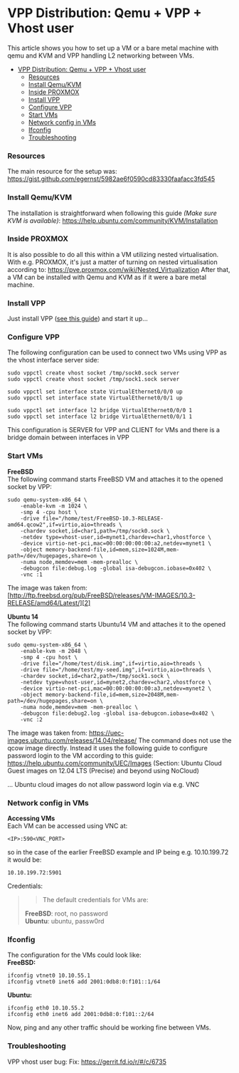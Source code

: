 # VPP Distribution: Qemu + VPP + Vhost user

This article shows you how to set up a VM or a bare metal machine with qemu and KVM and VPP handling L2 networking between VMs.

<!-- TOC START min:1 max:3 link:true update:true -->
- [VPP Distribution: Qemu + VPP + Vhost user](#vpp-distribution-qemu--vpp--vhost-user)
    - [Resources](#resources)
    - [Install Qemu/KVM](#install-qemukvm)
    - [Inside PROXMOX](#inside-proxmox)
    - [Install VPP](#install-vpp)
    - [Configure VPP](#configure-vpp)
    - [Start VMs](#start-vms)
    - [Network config in VMs](#network-config-in-vms)
    - [Ifconfig](#ifconfig)
    - [Troubleshooting](#troubleshooting)

<!-- TOC END -->

### Resources

The main resource for the setup was: <https://gist.github.com/egernst/5982ae6f0590cd83330faafacc3fd545>

### Install Qemu/KVM

The installation is straightforward when following this guide *(Make sure KVM is available)*: <https://help.ubuntu.com/community/KVM/Installation>

### Inside PROXMOX

It is also possible to do all this within a VM utilizing nested virtualisation. With e.g. PROXMOX, it's just a matter of turning on nested virtualisation according to: <https://pve.proxmox.com/wiki/Nested_Virtualization> After that, a VM can be installed with Qemu and KVM as if it were a bare metal machine.

### Install VPP

Just install VPP ([see this guide][1]) and start it up...

### Configure VPP

The following configuration can be used to connect two VMs using VPP as the vhost interface server side:

    sudo vppctl create vhost socket /tmp/sock0.sock server
    sudo vppctl create vhost socket /tmp/sock1.sock server

    sudo vppctl set interface state VirtualEthernet0/0/0 up
    sudo vppctl set interface state VirtualEthernet0/0/1 up

    sudo vppctl set interface l2 bridge VirtualEthernet0/0/0 1
    sudo vppctl set interface l2 bridge VirtualEthernet0/0/1 1


This configuration is SERVER for VPP and CLIENT for VMs and there is a bridge domain between interfaces in VPP

### Start VMs

**FreeBSD**  
The following command starts FreeBSD VM and attaches it to the opened socket by VPP:

    sudo qemu-system-x86_64 \
        -enable-kvm -m 1024 \
        -smp 4 -cpu host \
        -drive file="/home/test/FreeBSD-10.3-RELEASE-amd64.qcow2",if=virtio,aio=threads \
        -chardev socket,id=char1,path=/tmp/sock0.sock \
        -netdev type=vhost-user,id=mynet1,chardev=char1,vhostforce \
        -device virtio-net-pci,mac=00:00:00:00:00:a2,netdev=mynet1 \
        -object memory-backend-file,id=mem,size=1024M,mem-path=/dev/hugepages,share=on \
        -numa node,memdev=mem -mem-prealloc \
        -debugcon file:debug.log -global isa-debugcon.iobase=0x402 \
        -vnc :1


The image was taken from: [http://ftp.freebsd.org/pub/FreeBSD/releases/VM-IMAGES/10.3-RELEASE/amd64/Latest/][2]

**Ubuntu 14**  
The following command starts Ubuntu14 VM and attaches it to the opened socket by VPP:

    sudo qemu-system-x86_64 \
        -enable-kvm -m 2048 \
        -smp 4 -cpu host \
        -drive file="/home/test/disk.img",if=virtio,aio=threads \
        -drive file="/home/test/my-seed.img",if=virtio,aio=threads \
        -chardev socket,id=char2,path=/tmp/sock1.sock \
        -netdev type=vhost-user,id=mynet2,chardev=char2,vhostforce \
        -device virtio-net-pci,mac=00:00:00:00:00:a3,netdev=mynet2 \
        -object memory-backend-file,id=mem,size=2048M,mem-path=/dev/hugepages,share=on \
        -numa node,memdev=mem -mem-prealloc \
        -debugcon file:debug2.log -global isa-debugcon.iobase=0x402 \
        -vnc :2


The image was taken from: <https://uec-images.ubuntu.com/releases/14.04/release/> The command does not use the qcow image directly. Instead it uses the following guide to configure password login to the VM according to this guide: <https://help.ubuntu.com/community/UEC/Images> (Section: Ubuntu Cloud Guest images on 12.04 LTS (Precise) and beyond using NoCloud)

... Ubuntu cloud images do not allow password login via e.g. VNC

### Network config in VMs

**Accessing VMs**  
Each VM can be accessed using VNC at:

    <IP>:590<VNC_PORT>


so in the case of the earlier FreeBSD example and IP being e.g. 10.10.199.72 it would be:

    10.10.199.72:5901


Credentials:

> > The default credentials for VMs are:
>
> **FreeBSD**: root, no password  
> **Ubuntu**: ubuntu, passw0rd

### Ifconfig

The configuration for the VMs could look like:  
**FreeBSD:**

    ifconfig vtnet0 10.10.55.1
    ifconfig vtnet0 inet6 add 2001:0db8:0:f101::1/64


**Ubuntu:**

    ifconfig eth0 10.10.55.2
    ifconfig eth0 inet6 add 2001:0db8:0:f101::2/64


Now, ping and any other traffic should be working fine between VMs.

### Troubleshooting

VPP vhost user bug: Fix: <https://gerrit.fd.io/r/#/c/6735>

 [1]: https://wiki.fd.io/view/VPP/Installing_VPP_binaries_from_packages
 [2]: https://pve.proxmox.com/wiki/Nested_Virtualization
